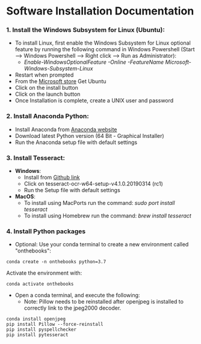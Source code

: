 # Software Installation Documentation 
### 1. Install the Windows Subsystem for Linux (Ubuntu):  
* To install Linux, first enable the Windows Subsystem for Linux optional feature by running the following command in Windows Powershell (Start --> Windows Powershell  --> Right click --> Run as Administrator):   
    * _Enable-WindowsOptionalFeature -Online -FeatureName Microsoft-Windows-Subsystem-Linux_   
* Restart when prompted 
* From the [Microsoft store](https://www.microsoft.com/en-us/p/ubuntu/9nblggh4msv6?activetab=pivot:overviewtab) Get Ubuntu 
* Click on the install button  
* Click on the launch button 
* Once Installation is complete, create a UNIX user and password 
     
### 2. Install Anaconda Python: 
* Install Anaconda from [Anaconda website](https://www.anaconda.com/distribution/) 
* Download latest Python version (64 Bit - Graphical Installer)  
* Run the Anaconda setup file with default settings 
  
### 3. Install Tesseract: 
* __Windows__: 
    * Install from [Github link](https://github.com/UB-Mannheim/tesseract/wiki) 
    * Click on tesseract-ocr-w64-setup-v4.1.0.20190314 (rc1) 
    * Run the Setup file with default settings 
* __MacOS__: 
    * To install using MacPorts run the command: _sudo port install tesseract_ 
    * To install using Homebrew run the command: _brew install tesseract_  
      
### 4. Install Python packages
* Optional:
Use your conda terminal to create a new environment called "onthebooks":
```
conda create -n onthebooks python=3.7
```
Activate the environment with:
```
conda activate onthebooks
```

* Open a conda terminal, and execute the following:
   + Note: Pillow needs to be reinstalled after openjpeg is installed to correctly link to the jpeg2000 decoder.
```
conda install openjpeg
pip install Pillow --force-reinstall
pip install pyspellchecker
pip install pytesseract
```
